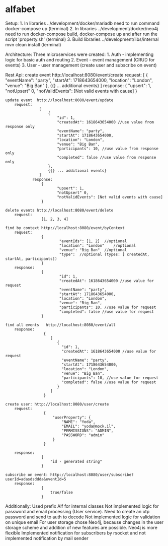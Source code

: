 # alfabet
Setup:
    1. In libraries ../development/docker/mariadb need to run command docker-compose up (terminal)
    2. In libraries ../development/docker/neo4j need to run docker-compose build, docker-compose up and after run the script 'property.sh' (terminal)
    3. Build libraries ../development/libs/internal mvn clean install (terminal)

Architecture:
   Three microservices were created:
        1. Auth - implementing logic for basic auth and routing
        2. Event - event management (CRUD for events)
        3. User - user management (create user and subscribe on event)

Rest Api:
    create event http://localhost:8080/event/create
        request:
           [
               {
                   "eventName": "party",
                   "startAt": 1718643654000,
                   "location": "London",
                   "venue": "Big Ban"
               },
               {{} ... additional events}
           ]
        response:
            {
                   "upsert": 1,
                   "notUpsert" 0,
                   "notValidEvents": [Not valid events with cause]
            }

    update event  http://localhost:8080/event/update
        request:
                   [
                       {
                           "id": 1,
                           "createdAt": 1618643654000 //use value from response only
                           "eventName": "party",
                           "startAt": 1718643654000,
                           "location": "London",
                           "venue": "Big Ban",
                           "participants": 10, //use value from response only
                           "completed": false //use value from response only
                       },
                       {{} ... additional events}
                   ]
                response:
                    {
                           "upsert": 1,
                           "notUpsert" 0,
                           "notValidEvents": [Not valid events with cause]
                    }

    delete events http://localhost:8080/event/delete
        request:
                    [1, 2, 3, 4]

    find by context http://localhost:8080/event/byContext
        request:
                    {
                            "eventIds": [1, 2]  //optional
                            "location": "London"    //optional
                            "venue": "Big Ban"  //optional
                            "type":  //optional (types: [ createdAt, startAt, participants])
                    }
        response:
                    {
                            "id": 1,
                            "createdAt": 1618643654000 //use value for request
                            "eventName": "party",
                            "startAt": 1718643654000,
                            "location": "London",
                            "venue": "Big Ban",
                            "participants": 10, //use value for request
                            "completed": false //use value for request
                    }

    find all events   http://localhost:8080/event/all
        response:
                     {
                        [
                           {
                             "id": 1,
                             "createdAt": 1618643654000 //use value for request
                             "eventName": "party",
                             "startAt": 1718643654000,
                             "location": "London",
                             "venue": "Big Ban",
                             "participants": 10, //use value for request
                             "completed": false //use value for request
                           }
                        ]
                     }

    create user: http://localhost:8080/user/create
        request:
                     {
                         "userProperty": {
                             "NAME": "Yoda",
                             "EMAIL": "yoda@mock.il",
                             "PERMISSIONS": "ADMIN",
                             "PASSWORD": "admin"
                         }
                     }

        response:
                    {
                        "id - generated string"
                    }

    subscribe on event: http://localhost:8080/user/subscribe?userId=adasdsddda&eventId=5
        response:
                    {
                        true/false
                    }


Additionally:
    Used prefix Alf for internal classes
    Not implemented logic for password and email processing (User service). Need to create an otp password and send to auth to decode
    Not implemented logic for validation on unique email
    For user storage chose Neo4j, because changes in the user storage scheme and addition of new features are possible. Neo4j is more flexible
    Implemented notification for subscribers by rsocket and not implemented notification by mail sender

